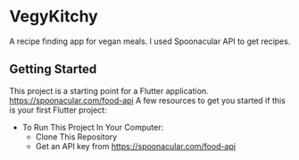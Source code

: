 # VegyKitchy

A recipe finding app for vegan meals.
I used Spoonacular API to get recipes.

## Getting Started

This project is a starting point for a Flutter application.
https://spoonacular.com/food-api
A few resources to get you started if this is your first Flutter project:

- To Run This Project In Your Computer:
  - Clone This Repository
  - Get an API key from https://spoonacular.com/food-api

